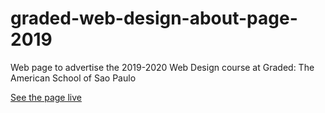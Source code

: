 # graded-web-design-about-page-2019
Web page to advertise the 2019-2020 Web Design course at Graded: The American School of Sao Paulo

[See the page live](https://davidrgriswold.github.io/graded-web-design-about-page-2019/)
